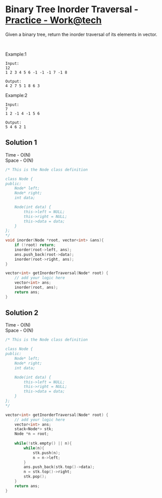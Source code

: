 # Binary Tree Inorder Traversal - [Practice - Work@tech](https://workat.tech/problem-solving/practice/binary-tree-inorder-traversal)


Given a binary tree, return the inorder traversal of its elements in vector.


<br>



Example:1
```
Input: 
12
1 2 3 4 5 6 -1 -1 -1 7 -1 8

Output: 
4 2 7 5 1 8 6 3

```
Example:2
```
Input: 
7
1 2 -1 4 -1 5 6

Output: 
5 4 6 2 1
```

## Solution 1  

Time - O(N)<br>
Space - O(N)

```cpp
/* This is the Node class definition

class Node {
public:
    Node* left;
    Node* right;
    int data;

    Node(int data) {
        this->left = NULL;
        this->right = NULL;
        this->data = data;
    }
};
*/
void inorder(Node *root, vector<int> &ans){
	if (!root) return;
	inorder(root->left, ans);
	ans.push_back(root->data);
	inorder(root->right, ans);	
}

vector<int> getInorderTraversal(Node* root) {
    // add your logic here
	vector<int> ans;
	inorder(root, ans);
	return ans;
}
```

## Solution 2 

Time - O(N)<br>
Space - O(N)

```cpp
/* This is the Node class definition

class Node {
public:
    Node* left;
    Node* right;
    int data;

    Node(int data) {
        this->left = NULL;
        this->right = NULL;
        this->data = data;
    }
};
*/

vector<int> getInorderTraversal(Node* root) {
    // add your logic here
	vector<int> ans;
	stack<Node*> stk;
	Node *n = root;
	
	while(!stk.empty() || n){
		while(n){
			stk.push(n);
			n = n->left;
		}
		ans.push_back(stk.top()->data);
		n = stk.top()->right;
		stk.pop();			
	}
	return ans;
}
```